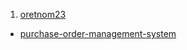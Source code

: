 1. [oretnom23](https://github.com/k0xx11/bug_report/tree/main/vendors/oretnom23)
- [purchase-order-management-system](https://www.sourcecodester.com/php/14935/purchase-order-management-system-using-php-free-source-code.html)

